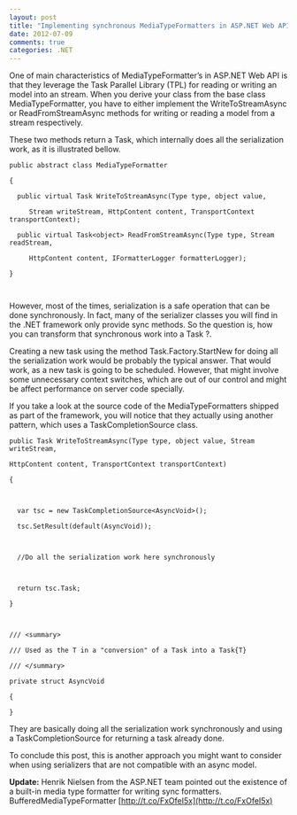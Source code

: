 ```yaml
---
layout: post
title: "Implementing synchronous MediaTypeFormatters in ASP.NET Web API"
date: 2012-07-09
comments: true
categories: .NET
---
```


One of main characteristics of MediaTypeFormatter’s in ASP.NET Web API
is that they leverage the Task Parallel Library (TPL) for reading or
writing an model into an stream. When you derive your class from the
base class MediaTypeFormatter, you have to either implement the
WriteToStreamAsync or ReadFromStreamAsync methods for writing or reading
a model from a stream respectively.

These two methods return a Task, which internally does all the
serialization work, as it is illustrated bellow.

~~~~ {.alt}
public abstract class MediaTypeFormatter
~~~~

    {

~~~~ {.alt}
  public virtual Task WriteToStreamAsync(Type type, object value, 
~~~~

         Stream writeStream, HttpContent content, TransportContext transportContext);

~~~~ {.alt}
  public virtual Task<object> ReadFromStreamAsync(Type type, Stream readStream, 
~~~~

         HttpContent content, IFormatterLogger formatterLogger);

~~~~ {.alt}
}
~~~~

     

However, most of the times, serialization is a safe operation that can
be done synchronously. In fact, many of the serializer classes you will
find in the .NET framework only provide sync methods. So the question
is, how you can transform that synchronous work into a Task ?.

Creating a new task using the method Task.Factory.StartNew for doing all
the serialization work would be probably the typical answer. That would
work, as a new task is going to be scheduled. However, that might
involve some unnecessary context switches, which are out of our control
and might be affect performance on server code specially.  

If you take a look at the source code of the MediaTypeFormatters shipped
as part of the framework, you will notice that they actually using
another pattern, which uses a TaskCompletionSource class.

~~~~ {.alt}
public Task WriteToStreamAsync(Type type, object value, Stream writeStream, 
~~~~

    HttpContent content, TransportContext transportContext)

~~~~ {.alt}
{
~~~~

     

~~~~ {.alt}
  var tsc = new TaskCompletionSource<AsyncVoid>();
~~~~

      tsc.SetResult(default(AsyncVoid));

~~~~ {.alt}
 
~~~~

      //Do all the serialization work here synchronously

~~~~ {.alt}
 
~~~~

      return tsc.Task;

~~~~ {.alt}
}
~~~~

     

~~~~ {.alt}
/// <summary>
~~~~

    /// Used as the T in a "conversion" of a Task into a Task{T}

~~~~ {.alt}
/// </summary>
~~~~

    private struct AsyncVoid

~~~~ {.alt}
{
~~~~

    }

They are basically doing all the serialization work synchronously and
using a TaskCompletionSource for returning a task already done.

To conclude this post, this is another approach you might want to
consider when using serializers that are not compatible with an async
model.

**Update:** Henrik Nielsen from the ASP.NET team pointed out the
existence of a built-in media type formatter for writing sync
formatters. BufferedMediaTypeFormatter
[http://t.co/FxOfeI5x](http://t.co/FxOfeI5x)

